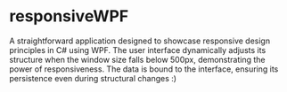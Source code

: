 # responsiveWPF
A straightforward application designed to showcase responsive design principles in C# using WPF. The user interface dynamically adjusts its structure when the window size falls below 500px, demonstrating the power of responsiveness. The data is bound to the interface, ensuring its persistence even during structural changes :)
